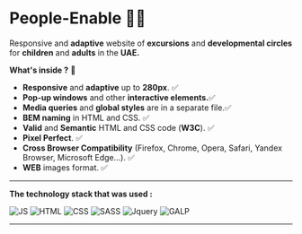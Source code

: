 # **People-Enable** 🤸🏻
Responsive and **adaptive** website of **excursions** and **developmental circles** for **children** and **adults** in the **UAE.**

**What's inside ?** :mag_right:
* **Responsive** and **adaptive** up to **280px**. :white_check_mark:
* **Pop-up windows** and other **interactive elements.**:white_check_mark:
* **Media queries** and **global styles** are in a separate file.:white_check_mark:
* **BEM naming** in HTML and CSS. :white_check_mark:
* **Valid** and **Semantic** HTML and CSS code (**W3C**). :white_check_mark:
* **Pixel Perfect**. :white_check_mark:
* **Cross Browser Compatibility** (Firefox, Chrome, Opera, Safari, Yandex Browser, Microsoft Edge...). :white_check_mark:
* **WEB** images format. :white_check_mark:
---- 
**The technology stack that was used :**

![JS](https://img.shields.io/badge/JavaScript-F7DF1E.svg?style=for-the-badge&logo=JavaScript&logoColor=black)
![HTML](https://img.shields.io/badge/HTML5-E34F26.svg?style=for-the-badge&logo=HTML5&logoColor=white)
![CSS](https://img.shields.io/badge/CSS3-1572B6?style=for-the-badge&logo=css3&logoColor=white)
![SASS](https://img.shields.io/badge/Sass-CC6699?style=for-the-badge&logo=sass&logoColor=white)
![Jquery](https://img.shields.io/badge/jQuery-0769AD?style=for-the-badge&logo=jquery&logoColor=white)
![GALP](https://img.shields.io/badge/gulp-CF4647.svg?style=for-the-badge&logo=gulp&logoColor=white)

------
  


